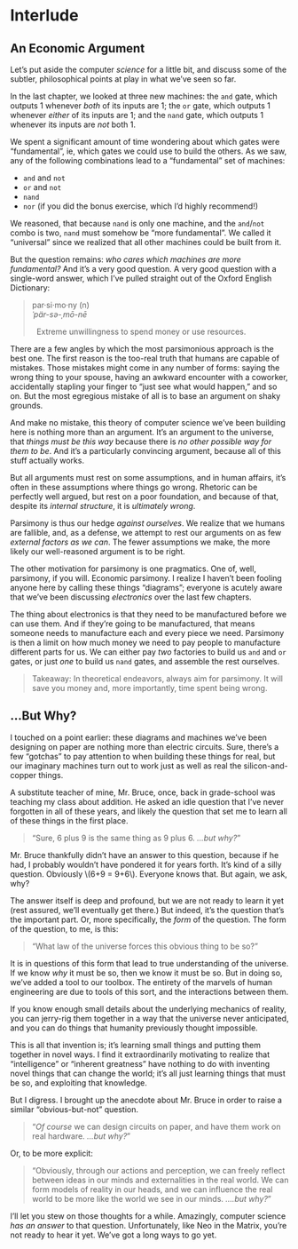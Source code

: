 # Interlude

An Economic Argument
--------------------

Let’s put aside the computer *science* for a little bit, and discuss some of the subtler, philosophical points at play in what we’ve seen so far.

In the last chapter, we looked at three new machines: the `and` gate, which outputs 1 whenever *both* of its inputs are 1; the `or` gate, which outputs 1 whenever *either* of its inputs are 1; and the `nand` gate, which outputs 1 whenever its inputs are *not* both 1.

We spent a significant amount of time wondering about which gates were “fundamental”, ie, which gates we could use to build the others. As we saw, any of the following combinations lead to a “fundamental” set of machines:

-   `and` and `not`
-   `or` and `not`
-   `nand`
-   `nor` (if you did the bonus exercise, which I’d highly recommend!)

We reasoned, that because `nand` is only one machine, and the `and`/`not` combo is two, `nand` must somehow be “more fundamental”. We called it “universal” since we realized that all other machines could be built from it.

But the question remains: *who cares which machines are more fundamental?* And it’s a very good question. A very good question with a single-word answer, which I’ve pulled straight out of the Oxford English Dictionary:

> par·si·mo·ny (n)  
> *ˈpär-sə-ˌmō-nē*
> 
>   Extreme unwillingness to spend money or use resources.

There are a few angles by which the most parsimonious approach is the best one. The first reason is the too-real truth that humans are capable of mistakes. Those mistakes might come in any number of forms: saying the wrong thing to your spouse, having an awkward encounter with a coworker, accidentally stapling your finger to “just see what would happen,” and so on. But the most egregious mistake of all is to base an argument on shaky grounds.

And make no mistake, this theory of computer science we’ve been building here is nothing more than an argument. It’s an argument to the universe, that *things must be this way* because there is *no other possible way for them to be*. And it’s a particularly convincing argument, because all of this stuff actually works.

But all arguments must rest on some assumptions, and in human affairs, it’s often in these assumptions where things go wrong. Rhetoric can be perfectly well argued, but rest on a poor foundation, and because of that, despite its *internal structure*, it is *ultimately wrong*.

Parsimony is thus our hedge *against ourselves*. We realize that we humans are fallible, and, as a defense, we attempt to rest our arguments on as few *external factors as we can*. The fewer assumptions we make, the more likely our well-reasoned argument is to be right.

The other motivation for parsimony is one pragmatics. One of, well, parsimony, if you will. Economic parsimony. I realize I haven’t been fooling anyone here by calling these things “diagrams”; everyone is acutely aware that we’ve been discussing *electronics* over the last few chapters.

The thing about electronics is that they need to be manufactured before we can use them. And if they’re going to be manufactured, that means someone needs to manufacture each and every piece we need. Parsimony is then a limit on how much money we need to pay people to manufacture different parts for us. We can either pay *two* factories to build us `and` and `or` gates, or just *one* to build us `nand` gates, and assemble the rest ourselves.

> Takeaway: In theoretical endeavors, always aim for parsimony. It will save you money and, more importantly, time spent being wrong.

…But Why?
---------

I touched on a point earlier: these diagrams and machines we’ve been designing on paper are nothing more than electric circuits. Sure, there’s a few “gotchas” to pay attention to when building these things for real, but our imaginary machines turn out to work just as well as real the silicon-and-copper things.

A substitute teacher of mine, Mr. Bruce, once, back in grade-school was teaching my class about addition. He asked an idle question that I’ve never forgotten in all of these years, and likely the question that set me to learn all of these things in the first place.

> “Sure, 6 plus 9 is the same thing as 9 plus 6. *…but why?*”

Mr. Bruce thankfully didn’t have an answer to this question, because if he had, I probably wouldn’t have pondered it for years forth. It’s kind of a silly question. Obviously \\(6+9 = 9+6\\). Everyone knows that. But again, we ask, why?

The answer itself is deep and profound, but we are not ready to learn it yet (rest assured, we’ll eventually get there.) But indeed, it’s the question that’s the important part. Or, more specifically, the *form* of the question. The form of the question, to me, is this:

> “What law of the universe forces this obvious thing to be so?”

It is in questions of this form that lead to true understanding of the universe. If we know *why* it must be so, then we know it must be so. But in doing so, we’ve added a tool to our toolbox. The entirety of the marvels of human engineering are due to tools of this sort, and the interactions between them.

If you know enough small details about the underlying mechanics of reality, you can jerry-rig them together in a way that the universe never anticipated, and you can do things that humanity previously thought impossible.

This is all that invention is; it’s learning small things and putting them together in novel ways. I find it extraordinarily motivating to realize that “intelligence” or “inherent greatness” have nothing to do with inventing novel things that can change the world; it’s all just learning things that must be so, and exploiting that knowledge.

But I digress. I brought up the anecdote about Mr. Bruce in order to raise a similar “obvious-but-not” question.

> “*Of course* we can design circuits on paper, and have them work on real hardware. *…but why?*”

Or, to be more explicit:

> “Obviously, through our actions and perception, we can freely reflect between ideas in our minds and externalities in the real world. We can form models of reality in our heads, and we can influence the real world to be more like the world we see in our minds. *….but why?*”

I’ll let you stew on those thoughts for a while. Amazingly, computer science *has an answer* to that question. Unfortunately, like Neo in the Matrix, you’re not ready to hear it yet. We’ve got a long ways to go yet.
